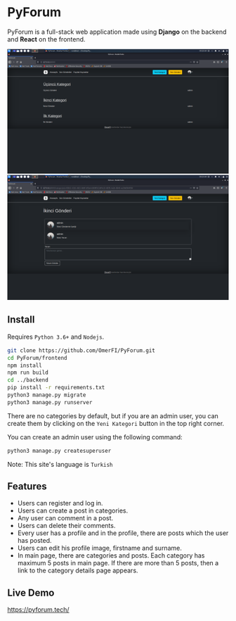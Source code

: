 # PyForum

PyForum is a full-stack web application made using **Django** on the backend and **React** on the frontend.

![](images/index.png)
![](images/detail.png)

## Install

Requires `Python 3.6+` and `Nodejs`.

```bash
git clone https://github.com/OmerFI/PyForum.git
cd PyForum/frontend
npm install
npm run build
cd ../backend
pip install -r requirements.txt
python3 manage.py migrate
python3 manage.py runserver
```

There are no categories by default, but if you are an admin user, you can create them by clicking on the `Yeni Kategori` button in the top right corner.

You can create an admin user using the following command:

```bash
python3 manage.py createsuperuser
```

Note: This site's language is `Turkish`

## Features

- Users can register and log in.
- Users can create a post in categories.
- Any user can comment in a post.
- Users can delete their comments.
- Every user has a profile and in the profile, there are posts which the user has posted.
- Users can edit his profile image, firstname and surname.
- In main page, there are categories and posts. Each category has maximum 5 posts in main page. If there are more than 5 posts, then a link to the category details page appears.

## Live Demo

https://pyforum.tech/
